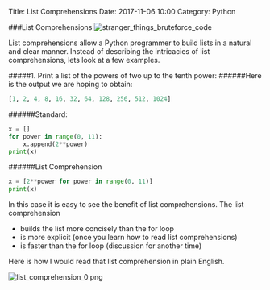 Title: List Comprehensions
Date: 2017-11-06 10:00
Category: Python


###List Comprehensions
![stranger_things_bruteforce_code](https://image.ibb.co/fBroQ6/bob_newby_code.png)

List comprehensions allow a Python programmer to build lists in a natural and clear manner.
Instead of describing the intricacies of list comprehensions, lets look at a few examples.

#####1. Print a list of the powers of two up to the tenth power:
######Here is the output we are hoping to obtain:
```python
[1, 2, 4, 8, 16, 32, 64, 128, 256, 512, 1024]

```

######Standard:
```python
x = []
for power in range(0, 11):
    x.append(2**power)
print(x)
```
######List Comprehension    
```python
x = [2**power for power in range(0, 11)]
print(x)
```

In this case it is easy to see the benefit of list comprehensions.  The list comprehension 

- builds the list more concisely than the for loop  
- is more explicit (once you learn how to read list comprehensions)
- is faster than the for loop (discussion for another time)

Here is how I would read that list comprehension in plain English.

![list_comprehension_0.png](https://image.ibb.co/jD3Dsm/list_comprehension_0.png)

###### 

